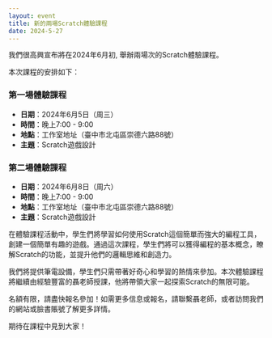 ```yaml
---
layout: event
title: 新的兩場Scratch體驗課程
date: 2024-5-27
---
```


我們很高興宣布將在2024年6月初, 舉辦兩場次的Scratch體驗課程。

本次課程的安排如下：
### 第一場體驗課程
- **日期**：2024年6月5日（周三）
- **時間**：晚上7:00 - 9:00
- **地點**：工作室地址（臺中市北屯區崇德六路88號）
- **主題**：Scratch遊戲設計

### 第二場體驗課程
- **日期**：2024年6月8日（周六）
- **時間**：晚上7:00 - 9:00
- **地點**：工作室地址（臺中市北屯區崇德六路88號）
- **主題**：Scratch遊戲設計

在體驗課程活動中，學生們將學習如何使用Scratch這個簡單而強大的編程工具，創建一個簡單有趣的遊戲。通過這次課程，學生們將可以獲得編程的基本概念，瞭解Scratch的功能，並提升他們的邏輯思維和創造力。

我們將提供筆電設備，學生們只需帶著好奇心和學習的熱情來參加。本次體驗課程將繼續由經驗豐富的聶老師授課，他將帶領大家一起探索Scratch的無限可能。

名額有限，請盡快報名參加！如需更多信息或報名，請聯繫聶老師，或者訪問我們的網站或臉書賬號了解更多詳情。

期待在課程中見到大家！
